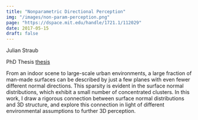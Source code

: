 ```yaml
---
title: "Nonparametric Directional Perception"
img: "/images/non-param-perception.png"
page: "https://dspace.mit.edu/handle/1721.1/112029"
date: 2017-05-15
draft: false
---
```

Julian Straub

PhD Thesis
[thesis](https://dspace.mit.edu/bitstream/handle/1721.1/112029/1006379939-MIT.pdf?sequence=1&isAllowed=y)

From an indoor scene to large-scale urban environments, a large fraction of man-made surfaces can be described by just a few planes with even fewer different normal directions. This sparsity is evident in the surface normal distributions, which exhibit a small number of concentrated clusters. In this work, I draw a rigorous connection between surface normal distributions and 3D structure, and explore this connection in light of different environmental assumptions to further 3D perception. 
